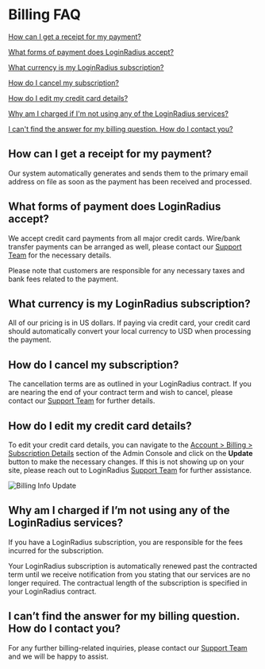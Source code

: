 # Billing FAQ

[How can I get a receipt for my payment?](#how-can-i-get-a-receipt-for-my-payment)

[What forms of payment does LoginRadius accept?](#what-forms-of-payment-does-loginradius-accept)

[What currency is my LoginRadius subscription?](#what-currency-is-my-loginradius-subscription)

[How do I cancel my subscription?](#how-do-i-cancel-my-subscription)

[How do I edit my credit card details?](#how-do-i-edit-my-credit-card-details)

[Why am I charged if I'm not using any of the LoginRadius services?](#why-am-i-charged-if-im-not-using-any-of-the-loginradius-services)

[I can't find the answer for my billing question. How do I contact you?](#i-cant-find-the-answer-for-my-billing-question-how-do-i-contact-you)


## How can I get a receipt for my payment?

Our system automatically generates and sends them to the primary email address on file as soon as the payment has been received and processed.

## What forms of payment does LoginRadius accept?

We accept credit card payments from all major credit cards. Wire/bank transfer payments can be arranged as well, please contact our [Support Team](https://adminconsole.loginradius.com/support/tickets/open-a-new-ticket) for the necessary details.

Please note that customers are responsible for any necessary taxes and bank fees related to the payment.

## What currency is my LoginRadius subscription?

All of our pricing is in US dollars. If paying via credit card, your credit card should automatically convert your local currency to USD when processing the payment.

## How do I cancel my subscription?

The cancellation terms are as outlined in your LoginRadius contract. If you are nearing the end of your contract term and wish to cancel, please contact our [Support Team](https://adminconsole.loginradius.com/support/tickets/open-a-new-ticket) for further details.

## How do I edit my credit card details?

To edit your credit card details, you can navigate to the [Account > Billing > Subscription Details](https://adminconsole.loginradius.com/account/billing/subscription-details) section of the Admin Console and click on the **Update** button to make the necessary changes. If this is not showing up on your site, please reach out to LoginRadius [Support Team](https://adminconsole.loginradius.com/support/tickets/open-a-new-ticket) for further assistance.

![Billing Info Update](https://apidocs.lrcontent.com/images/cc_147110029965bd1fec0f3dc4.67854665.png "Billing Info Update")

## Why am I charged if I’m not using any of the LoginRadius services?

If you have a LoginRadius subscription, you are responsible for the fees incurred for the subscription.

Your LoginRadius subscription is automatically renewed past the contracted term until we receive notification from you stating that our services are no longer required. The contractual length of the subscription is specified in your LoginRadius contract.

## I can’t find the answer for my billing question. How do I contact you?

For any further billing-related inquiries, please contact our [Support Team](https://adminconsole.loginradius.com/support/tickets/open-a-new-ticket) and we will be happy to assist.